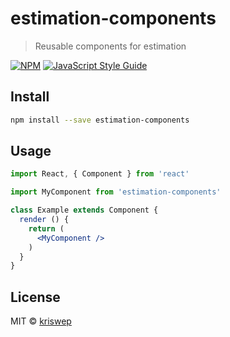 # estimation-components

> Reusable components for estimation

[![NPM](https://img.shields.io/npm/v/estimation-components.svg)](https://www.npmjs.com/package/estimation-components) [![JavaScript Style Guide](https://img.shields.io/badge/code_style-standard-brightgreen.svg)](https://standardjs.com)

## Install

```bash
npm install --save estimation-components
```

## Usage

```jsx
import React, { Component } from 'react'

import MyComponent from 'estimation-components'

class Example extends Component {
  render () {
    return (
      <MyComponent />
    )
  }
}
```

## License

MIT © [kriswep](https://github.com/kriswep)

